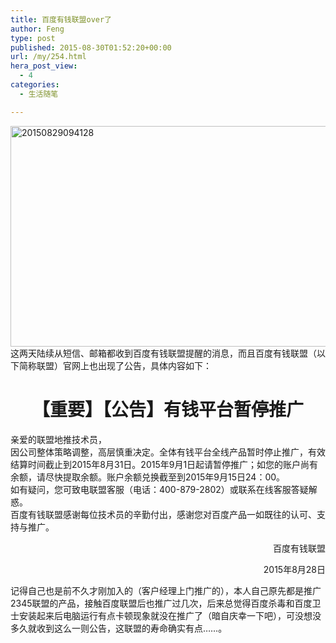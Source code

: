 ```yaml
---
title: 百度有钱联盟over了
author: Feng
type: post
published: 2015-08-30T01:52:20+00:00
url: /my/254.html
hera_post_view:
  - 4
categories:
  - 生活随笔

---
```

[<img loading="lazy" decoding="async" class="aligncenter size-full wp-image-1822" src="http://uu126.cn/wp-content/uploads/2015/08/20150829094128.jpg" alt="20150829094128" width="730" height="353" />][1]  
这两天陆续从短信、邮箱都收到百度有钱联盟提醒的消息，而且百度有钱联盟（以下简称联盟）官网上也出现了公告，具体内容如下：

<h1 class="artical-title" style="text-align: center;">
  【重要】【公告】有钱平台暂停推广
</h1>

<div class="artical-content">
  亲爱的联盟地推技术员，<br /> 因公司整体策略调整，高层慎重决定。全体有钱平台全线产品暂时停止推广，有效结算时间截止到2015年8月31日。2015年9月1日起请暂停推广；如您的账户尚有余额，请尽快提取余额。账户余额兑换截至到2015年9月15日24：00。<br /> 如有疑问，您可致电联盟客服（电话：400-879-2802）或联系在线客服答疑解惑。<br /> 百度有钱联盟感谢每位技术员的辛勤付出，感谢您对百度产品一如既往的认可、支持与推广。</p> 
  
  <p style="text-align: right;">
    百度有钱联盟
  </p>
  
  <p style="text-align: right;">
    2015年8月28日
  </p>
  
  <p style="text-align: left;">
    记得自己也是前不久才刚加入的（客户经理上门推广的），本人自己原先都是推广2345联盟的产品，接触百度联盟后也推广过几次，后来总觉得百度杀毒和百度卫士安装起来后电脑运行有点卡顿现象就没在推广了（暗自庆幸一下吧），可没想没多久就收到这么一则公告，这联盟的寿命确实有点……。
  </p>
</div>

 [1]: http://uu126.cn/wp-content/uploads/2015/08/20150829094128.jpg
